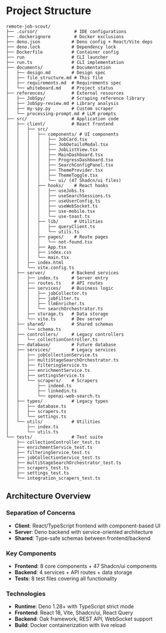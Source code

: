 # Project Structure

```
remote-job-scout/
├── .cursor/              # IDE configurations
├── .dockerignore         # Docker exclusions
├── deno.json            # Deno config + React/Vite deps
├── deno.lock            # Dependency lock
├── Dockerfile           # Container config
├── run                  # CLI launcher
├── run.ts               # CLI implementation
├── documents/           # Documentation
│   ├── design.md        # Design spec
│   ├── file_structure.md # This file
│   ├── requirements.md  # Requirements spec
│   └── whiteboard.md    # Project status
├── references/          # External resources
│   ├── JobSpy/          # Scraping reference library
│   ├── JobSpy-review.md # Library analysis
│   ├── my-spy.py        # Custom scraper
│   └── processing-prompt.md # LLM prompts
├── src/                 # Application code
│   ├── client/          # React frontend
│   │   ├── src/
│   │   │   ├── components/ # UI components
│   │   │   │   ├── JobCard.tsx
│   │   │   │   ├── JobDetailsModal.tsx
│   │   │   │   ├── JobListView.tsx
│   │   │   │   ├── MainDashboard.tsx
│   │   │   │   ├── ProgressDashboard.tsx
│   │   │   │   ├── SearchConfigPanel.tsx
│   │   │   │   ├── ThemeProvider.tsx
│   │   │   │   ├── ThemeToggle.tsx
│   │   │   │   └── ui/ (47 Shadcn/ui files)
│   │   │   ├── hooks/    # React hooks
│   │   │   │   ├── useJobs.ts
│   │   │   │   ├── useSearchSessions.ts
│   │   │   │   ├── useUserConfig.ts
│   │   │   │   ├── useWebSocket.ts
│   │   │   │   ├── use-mobile.tsx
│   │   │   │   └── use-toast.ts
│   │   │   ├── lib/      # Utilities
│   │   │   │   ├── queryClient.ts
│   │   │   │   └── utils.ts
│   │   │   ├── pages/    # Route pages
│   │   │   │   └── not-found.tsx
│   │   │   ├── App.tsx
│   │   │   ├── index.css
│   │   │   └── main.tsx
│   │   ├── index.html
│   │   └── vite.config.ts
│   ├── server/          # Backend services
│   │   ├── index.ts     # Server entry
│   │   ├── routes.ts    # API routes
│   │   ├── services/    # Business logic
│   │   │   ├── jobCollector.ts
│   │   │   ├── jobFilter.ts
│   │   │   ├── llmEnricher.ts
│   │   │   └── searchOrchestrator.ts
│   │   ├── storage.ts   # Data storage
│   │   └── vite.ts      # Dev server
│   ├── shared/          # Shared schemas
│   │   └── schema.ts
│   ├── controllers/     # Legacy controllers
│   │   └── collectionController.ts
│   ├── database/        # Future database
│   ├── services/        # Legacy services
│   │   ├── jobCollectionService.ts
│   │   ├── multiStageSearchOrchestrator.ts
│   │   ├── filteringService.ts
│   │   ├── enrichmentService.ts
│   │   ├── settingsService.ts
│   │   └── scrapers/    # Scrapers
│   │       ├── indeed.ts
│   │       ├── linkedin.ts
│   │       └── openai-web-search.ts
│   ├── types/           # Legacy types
│   │   ├── database.ts
│   │   ├── scrapers.ts
│   │   └── settings.ts
│   └── utils/           # Utilities
│       ├── index.ts
│       └── utils.ts
└── tests/               # Test suite
    ├── collectionController_test.ts
    ├── enrichmentService_test.ts
    ├── filteringService_test.ts
    ├── jobCollectionService_test.ts
    ├── multiStageSearchOrchestrator_test.ts
    ├── scrapers_test.ts
    ├── settings_test.ts
    └── integration_scrapers_test.ts
```

## Architecture Overview

### Separation of Concerns
- **Client**: React/TypeScript frontend with component-based UI
- **Server**: Deno backend with service-oriented architecture
- **Shared**: Type-safe schemas between frontend/backend

### Key Components
- **Frontend**: 8 core components + 47 Shadcn/ui components
- **Backend**: 4 services + API routes + data storage
- **Tests**: 8 test files covering all functionality

### Technologies
- **Runtime**: Deno 1.28+ with TypeScript strict mode
- **Frontend**: React 18, Vite, Shadcn/ui, React Query
- **Backend**: Oak framework, REST API, WebSocket support
- **Build**: Docker containerization with live reload